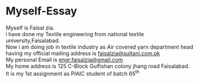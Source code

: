 # Myself-Essay
Myself is Faisal zia.
<br>
i have done my Textile engineering from national textile university,Faisalabad.
<br>
Now i am doing job in textile industry as Air covered yarn department head having my official mailing address is <a href="mailto:faisalzia@sultani.com.pk">faisalzia@sultani.com.pk</a>
<br>
My personal Email is <a href="mailto:engr.faisalzia@gmail.com">engr.faisalzia@gmail.com</a>
<br>
My home address is 125 C-Block Gulfishan colony jhang road Faisalabad.
<br>
It is my 1st assignment as PIAIC student of batch 65<sup>th</sup>
